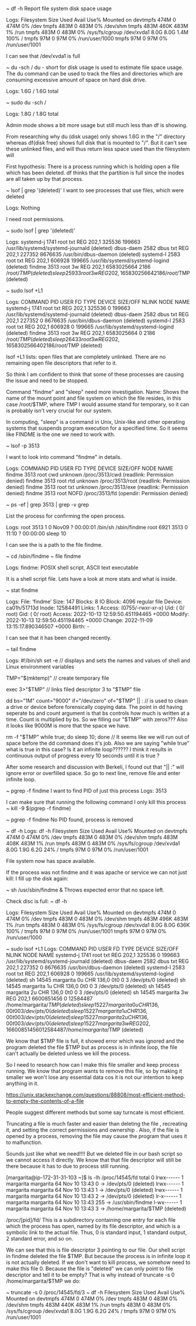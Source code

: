 ~ df -h
Report file system disk space usage

Logs:
Filesystem Size Used Avail Use% Mounted on
devtmpfs 474M 0 474M 0% /dev
tmpfs 483M 0 483M 0% /dev/shm
tmpfs 483M 460K 483M 1% /run
tmpfs 483M 0 483M 0% /sys/fs/cgroup
/dev/xvda1 8.0G 8.0G 1.4M 100% /
tmpfs 97M 0 97M 0% /run/user/1000
tmpfs 97M 0 97M 0% /run/user/1001

I can see that /dev/xvda1 is full

~ du -sch /
du - short for disk usage is used to estimate file space usage.
The du command can be used to track the files and directories which are consuming excessive amount of space on hard disk drive.

Logs:
1.6G /
1.6G total

~ sudo du -sch /

Logs:
1.8G /
1.8G total

Admin mode shows a bit more usage but still much less than df is showing.

From researching why du (disk usage) only shows 1.6G in the "/" directory whereas df(disk free) shows full disk that is mounted to "/". But it can't see these unlinked files, and will thus return less space used than the filesystem will

First hypothesis:
There is a process running which is holding open a file which has been deleted.
df thinks that the partition is full since the inodes are all taken up by that process.

~ lsof | grep '(deleted)'
I want to see processes that use files, which were deleted

Logs:
Nothing

I need root permissions.

~ sudo lsof | grep '(deleted)'

Logs:
systemd-j 1741 root txt REG 202,1 325536 199663 /usr/lib/systemd/systemd-journald (deleted)
dbus-daem 2582 dbus txt REG 202,1 227352 8676635 /usr/bin/dbus-daemon (deleted)
systemd-l 2583 root txt REG 202,1 606928 199665 /usr/lib/systemd/systemd-logind (deleted)
findme 3513 root 3w REG 202,1 6583025664 2186 /root/$TMP (deleted)
sleep     25933     root    3w      REG   202,1 6583025664       2186 /root/$TMP (deleted)

~ sudo lsof +L1

Logs:
COMMAND PID USER FD TYPE DEVICE SIZE/OFF NLINK NODE NAME
systemd-j 1741 root txt REG 202,1 325536 0 199663 /usr/lib/systemd/systemd-journald (deleted)
dbus-daem 2582 dbus txt REG 202,1 227352 0 8676635 /usr/bin/dbus-daemon (deleted)
systemd-l 2583 root txt REG 202,1 606928 0 199665 /usr/lib/systemd/systemd-logind (deleted)
findme 3513 root 3w REG 202,1 6583025664 0 2186 /root/$TMP (deleted)
sleep     26433 root    3w   REG  202,1 6583025664     0    2186 /root/$TMP (deleted)

lsof +L1 lists: open files that are completely unlinked. There are no remaining open file descriptors that refer to it.

So think I am confident to think that some of these processes are causing the issue and need to be stopped.

Command "findme" and "sleep" need more investigation.
Name: Shows the name of the mount point and file system on which the file resides, in this case /root/$TMP, where TMP I would assume stand for temporary, so it can is probably isn't very crucial for our system.

In computing, "sleep" is a command in Unix, Unix-like and other operating systems that suspends program execution for a specified time. So it seems like FINDME is the one we need to work with.

~ lsof -p 3513

I want to look into command "findme" in details.

Logs:
COMMAND PID USER FD TYPE DEVICE SIZE/OFF NODE NAME
findme 3513 root cwd unknown /proc/3513/cwd (readlink: Permission denied)
findme 3513 root rtd unknown /proc/3513/root (readlink: Permission denied)
findme 3513 root txt unknown /proc/3513/exe (readlink: Permission denied)
findme 3513 root NOFD /proc/3513/fd (opendir: Permission denied)

~ ps -ef | grep 3513 | grep -v grep

List the process for confirming the open process.

Logs:
root 3513 1 0 Nov09 ? 00:00:01 /bin/sh /sbin/findme
root 6921 3513 0 11:10 ? 00:00:00 sleep 10

I can see the is a path to the file findme.

~ cd /sbin/findme
~ file findme

Logs:
findme: POSIX shell script, ASCII text executable

It is a shell script file. Lets have a look at more stats and what is inside.

~ stat findme

Logs:
File: ‘findme’
Size: 147 Blocks: 8 IO Block: 4096 regular file
Device: ca01h/51713d Inode: 12584491 Links: 1
Access: (0755/-rwxr-xr-x) Uid: ( 0/ root) Gid: ( 0/ root)
Access: 2022-10-13 12:59:50.451194465 +0000
Modify: 2022-10-13 12:59:50.451194465 +0000
Change: 2022-11-09 13:15:17.890346507 +0000
Birth: -

I can see that it has been changed recently.

~ tail findme

Logs:
#!/bin/sh
set -e
// displays and sets the names and values of shell and Linux environment variables

TMP="$(mktemp)"
// create temporary file

exec 3>"\$TMP"
// links filed descriptor 3 to "\$TMP" file

dd bs="1M" count="9000" if="/dev/zero" of="\$TMP" || :
// is used to clean a drive or device before forensically copying data. The point in dd having seperate bs and count argument is that bs controls how much is written at a time. Count is multiplied by bs. So we filling our "\$TMP" with zeros??? Also it looks like 9000M is more that the space we have.

rm -f "\$TMP"
while true; do sleep 10; done
// It seems like we will run out of space before the dd command does it's job. Also we are saying "while true" what is true in this case? Is it an infinite loop??????
I think it results in continuous output of progress every 10 seconds until it is true ?

After some research and discussion with Berkeli, I found out that "|| :" will ignore error or overfilled space. So go to next line, remove file and enter infinite loop.

~ pgrep -f findme
I want to find PID of just this process
Logs: 3513

I can make sure that running the following command I only kill this process
~ kill -9 $(pgrep -f findme)

~ pgrep -f findme
No PID found, process is removed

~ df -h
Logs:
df -h
Filesystem Size Used Avail Use% Mounted on
devtmpfs 474M 0 474M 0% /dev
tmpfs 483M 0 483M 0% /dev/shm
tmpfs 483M 408K 483M 1% /run
tmpfs 483M 0 483M 0% /sys/fs/cgroup
/dev/xvda1 8.0G 1.9G 6.2G 24% /
tmpfs 97M 0 97M 0% /run/user/1001

File system now has space available.

If the process was not findme and it was apache or service we can not just kill:
I fill up the disk again:

~ sh /usr/sbin/findme &
Throws expected error that no space left.

Check disc is full:
~ df -h

Logs:
Filesystem Size Used Avail Use% Mounted on
devtmpfs 474M 0 474M 0% /dev
tmpfs 483M 0 483M 0% /dev/shm
tmpfs 483M 496K 483M 1% /run
tmpfs 483M 0 483M 0% /sys/fs/cgroup
/dev/xvda1 8.0G 8.0G 636K 100% /
tmpfs 97M 0 97M 0% /run/user/1001
tmpfs 97M 0 97M 0% /run/user/1000

~ sudo lsof +L1
Logs:
COMMAND PID USER FD TYPE DEVICE SIZE/OFF NLINK NODE NAME
systemd-j 1741 root txt REG 202,1 325536 0 199663 /usr/lib/systemd/systemd-journald (deleted)
dbus-daem 2582 dbus txt REG 202,1 227352 0 8676635 /usr/bin/dbus-daemon (deleted)
systemd-l 2583 root txt REG 202,1 606928 0 199665 /usr/lib/systemd/systemd-logind (deleted)
sh 14545 margarita 0u CHR 136,0 0t0 0 3 /dev/pts/0 (deleted)
sh 14545 margarita 1u CHR 136,0 0t0 0 3 /dev/pts/0 (deleted)
sh 14545 margarita 2u CHR 136,0 0t0 0 3 /dev/pts/0 (deleted)
sh 14545 margarita 3w REG 202,1 6600851456 0 12584487 /home/margarita/$TMP (deleted)
sleep     15227 margarita    0u   CHR  136,0        0t0     0        3 /dev/pts/0 (deleted)
sleep     15227 margarita    1u   CHR  136,0        0t0     0        3 /dev/pts/0 (deleted)
sleep     15227 margarita    2u   CHR  136,0        0t0     0        3 /dev/pts/0 (deleted)
sleep     15227 margarita    3w   REG  202,1 6600851456     0 12584487 /home/margarita/$TMP (deleted)

We know that $TMP file is full, it showed error which was ignored and the program deleted the file $TMP but as process is in infinite loop, the file can't actually be deleted unless we kill the process.

So I need to research how can I make this file smaller and keep process running. We know that program wants to remove this file, so by making it smaller we won't lose any essential data cos it is not our intention to keep anything in it.

https://unix.stackexchange.com/questions/88808/most-efficient-method-to-empty-the-contents-of-a-file

People suggest different methods but some say turncate is most efficient.

Truncating a file is much faster and easier than deleting the file , recreating it, and setting the correct permissions and ownership . Also, if the file is opened by a process, removing the file may cause the program that uses it to malfunction.

Sounds just like what we need!!!! But we deleted file in our bash script so we cannot access it directly.
We know that that file descriptor will still be there because it has to due to process still running.

[margarita@ip-172-31-31-103 ~]$ ls -lh /proc/14545/fd
total 0
lrwx------ 1 margarita margarita 64 Nov 10 13:43 0 -> /dev/pts/0 (deleted)
lrwx------ 1 margarita margarita 64 Nov 10 13:43 1 -> /dev/pts/0 (deleted)
lrwx------ 1 margarita margarita 64 Nov 10 13:43 2 -> /dev/pts/0 (deleted)
lr-x------ 1 margarita margarita 64 Nov 10 13:43 255 -> /usr/sbin/findme
l-wx------ 1 margarita margarita 64 Nov 10 13:43 3 -> /home/margarita/$TMP (deleted)

/proc/[pid]/fd/
This is a subdirectory containing one entry for each file
which the process has open, named by its file descriptor,
and which is a symbolic link to the actual file. Thus, 0
is standard input, 1 standard output, 2 standard error,
and so on.

We can see that this is file descriptor 3 pointing to our file.
Our shell script in findme deleted the file $TMP. But because the process is in infinite loop it is not actually deleted. If we don't want to kill process, we somehow need to make this file 0. Because the file is "deleted" we can only point to file descriptor and tell it to be empty? That is why instead of truncate -s 0 /home/margarita/$TMP
we do:

~ truncate -s 0 /proc/14545/fd/3
~ df -h
Filesystem Size Used Avail Use% Mounted on
devtmpfs 474M 0 474M 0% /dev
tmpfs 483M 0 483M 0% /dev/shm
tmpfs 483M 440K 483M 1% /run
tmpfs 483M 0 483M 0% /sys/fs/cgroup
/dev/xvda1 8.0G 1.9G 6.2G 24% /
tmpfs 97M 0 97M 0% /run/user/1001

